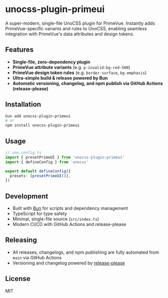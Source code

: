 # unocss-plugin-primeui

A super-modern, single-file UnoCSS plugin for PrimeVue. Instantly adds PrimeVue-specific variants and rules to UnoCSS, enabling seamless integration with PrimeVue's data attributes and design tokens.

## Features
- **Single-file, zero-dependency plugin**
- **PrimeVue attribute variants** (e.g. `p-invalid:bg-red-500`)
- **PrimeVue design token rules** (e.g. `border-surface`, `bg-emphasis`)
- **Ultra-simple build & release powered by Bun**
- **Automatic versioning, changelog, and npm publish via GitHub Actions (release-please)**

## Installation

```sh
bun add unocss-plugin-primeui
# or
npm install unocss-plugin-primeui
```

## Usage

```ts
// uno.config.ts
import { presetPrimeUI } from 'unocss-plugin-primeui'
import { defineConfig } from 'unocss'

export default defineConfig({
  presets: [presetPrimeUI()],
})
```

## Development
- Built with [Bun](https://bun.sh/) for scripts and dependency management
- TypeScript for type safety
- Minimal, single-file source (`src/index.ts`)
- Modern CI/CD with GitHub Actions and release-please

## Releasing
- All releases, changelogs, and npm publishing are fully automated from `main` via GitHub Actions
- Versioning and changelog powered by [release-please](https://github.com/googleapis/release-please)

## License
MIT
